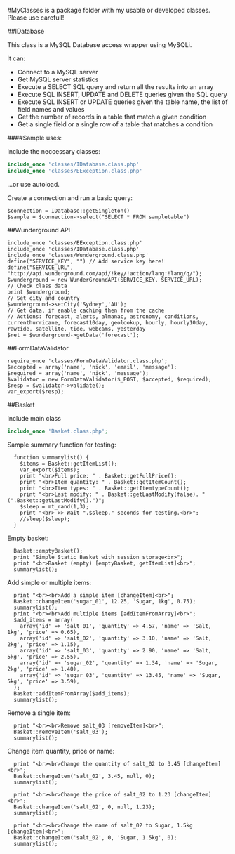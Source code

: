 #MyClasses is a package folder with my usable or developed classes. Please use carefull!

##IDatabase

This class is a MySQL Database access wrapper using MySQLi.

It can:
- Connect to a MySQL server
- Get MySQL server statistics
- Execute a SELECT SQL query and return all the results into an array
- Execute SQL INSERT, UPDATE and DELETE queries given the SQL query
- Execute SQL INSERT or UPDATE queries given the table name, the list of field names and values
- Get the number of records in a table that match a given condition
- Get a single field or a single row of a table that matches a condition

####Sample uses:

Include the neccessary classes:
```php
include_once 'classes/IDatabase.class.php'
include_once 'classes/EException.class.php'
```

...or use autoload.

Create a connection and run a basic query:
```
$connection = IDatabase::getSingleton()
$sample = $connection->select("SELECT * FROM sampletable")
```

##Wunderground API

```
include_once 'classes/EException.class.php'
include_once 'classes/IDatabase.class.php'
include_once 'classes/Wunderground.class.php'
define("SERVICE_KEY", "") // Add service key here! 
define("SERVICE_URL", "http://api.wunderground.com/api/!key/!action/lang:!lang/q/");
$wunderground = new WunderGroundAPI(SERVICE_KEY, SERVICE_URL);
// Check class data 
print $wunderground;
// Set city and country 
$wunderground->setCity('Sydney','AU'); 
// Get data, if enable caching then from the cache 
// Actions: forecast, alerts, almanac, astronomy, conditions, currenthurricane, forecast10day, geolookup, hourly, hourly10day, rawtide, satellite, tide, webcams, yesterday
$ret = $wunderground->getData('forecast'); 
```


##FormDataValidator

```
require_once 'classes/FormDataValidator.class.php'; 
$accepted = array('name', 'nick', 'email', 'message'); 
$required = array('name', 'nick', 'message'); 
$validator = new FormDataValidator($_POST, $accepted, $required); 
$resp = $validator->validate(); 
var_export($resp); 
```

##Basket

Include main class
```php
include_once 'Basket.class.php';
 ```

Sample summary function for testing:
``` 
  function summarylist() { 
    $items = Basket::getItemList(); 
    var_export($items); 
    print "<br>Full price: " . Basket::getFullPrice(); 
    print "<br>Item quantity: " . Basket::getItemCount(); 
    print "<br>Item types: " . Basket::getItemtypeCount(); 
    print "<br>Last modify: " . Basket::getLastModify(false). " (".Basket::getLastModify().")"; 
    $sleep = mt_rand(1,3); 
    print "<br> >> Wait ".$sleep." seconds for testing.<br>"; 
    //sleep($sleep); 
  } 
```

Empty basket:
```
  Basket::emptyBasket(); 
  print "Simple Static Basket with session storage<br>"; 
  print "<br>Basket (empty) [emptyBasket, getItemList]<br>"; 
  summarylist(); 
```

Add simple or multiple items:
```  
  print "<br><br>Add a simple item [changeItem]<br>"; 
  Basket::changeItem('sugar_01', 12.25, 'Sugar, 1kg', 0.75); 
  summarylist(); 
  print "<br><br>Add multiple items [addItemFromArray]<br>"; 
  $add_items = array( 
    array('id' => 'salt_01', 'quantity' => 4.57, 'name' => 'Salt, 1kg', 'price' => 0.65), 
    array('id' => 'salt_02', 'quantity' => 3.10, 'name' => 'Salt, 2kg', 'price' => 1.15), 
    array('id' => 'salt_03', 'quantity' => 2.90, 'name' => 'Salt, 5kg', 'price' => 2.55), 
    array('id' => 'sugar_02', 'quantity' => 1.34, 'name' => 'Sugar, 2kg', 'price' => 1.40), 
    array('id' => 'sugar_03', 'quantity' => 13.45, 'name' => 'Sugar, 5kg', 'price' => 3.59), 
  ); 
  Basket::addItemFromArray($add_items); 
  summarylist(); 
```

Remove a single item:
```
  print "<br><br>Remove salt_03 [removeItem]<br>"; 
  Basket::removeItem('salt_03'); 
  summarylist(); 
```

Change item quantity, price or name:
```
  print "<br><br>Change the quantity of salt_02 to 3.45 [changeItem]<br>"; 
  Basket::changeItem('salt_02', 3.45, null, 0); 
  summarylist(); 
```

```
  print "<br><br>Change the price of salt_02 to 1.23 [changeItem]<br>"; 
  Basket::changeItem('salt_02', 0, null, 1.23); 
  summarylist(); 
```

```
  print "<br><br>Change the name of salt_02 to Sugar, 1.5kg [changeItem]<br>"; 
  Basket::changeItem('salt_02', 0, 'Sugar, 1.5kg', 0); 
  summarylist(); 
```